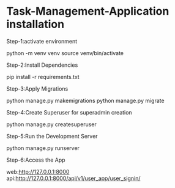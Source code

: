 # Task-Management-Application installation

Step-1:activate environment

python -m venv venv
source venv/bin/activate 

Step-2:Install Dependencies

pip install -r requirements.txt

Step-3:Apply Migrations

python manage.py makemigrations
python manage.py migrate

Step-4:Create Superuser for superadmin creation

python manage.py createsuperuser

Step-5:Run the Development Server

python manage.py runserver

Step-6:Access the App

web:http://127.0.0.1:8000
api:http://127.0.0.1:8000/api/v1/user_app/user_signin/




